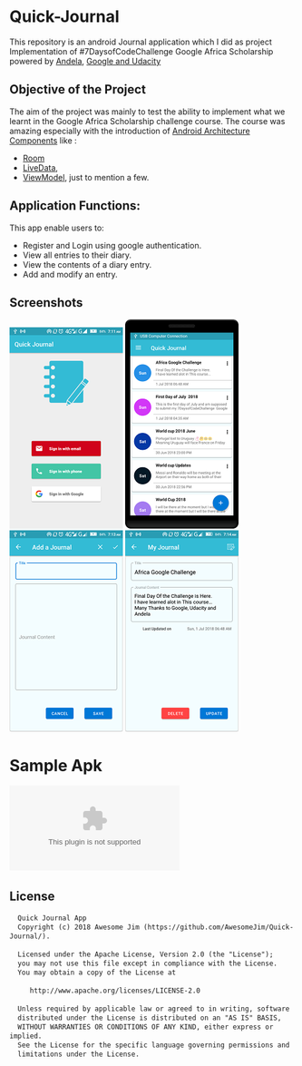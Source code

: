 # Quick-Journal
This repository is an android Journal application  which I did as project Implementation of #7DaysofCodeChallenge Google Africa Scholarship powered by [Andela](https://andela.com/alcwithgoogle/), [Google and Udacity](https://www.udacity.com/google-africa-scholarships)

Objective of the Project 
---------------
The aim of the project was mainly to test the ability to implement what we learnt in the Google Africa Scholarship challenge course. The course was amazing especially with the introduction of [Android Architecture Components](https://developer.android.com/topic/libraries/architecture/) like :
- [Room](https://developer.android.com/topic/libraries/architecture/room)
- [LiveData](https://developer.android.com/topic/libraries/architecture/livedata), 
- [ViewModel](https://developer.android.com/topic/libraries/architecture/viewmodel), just to mention a few. 

Application Functions:
--------------
This app enable users to:
- Register and Login using google authentication.
- View all entries to their diary.
- View the contents of a diary entry.
- Add and modify an entry.



Screenshots
------------
![Login page](Screenshots/aloginpage.png "Login page" )   ![Home page](Screenshots/homepage.png "Home page" )   ![Edit Journal](Screenshots/editjournal.png "Edit page" )   ![Login page](Screenshots/ajournal.png "a journal" )


# Sample Apk
![Quick Note Apk](Apk/app-debug.apk "Quick Note Apk")

License
--------

      Quick Journal App
      Copyright (c) 2018 Awesome Jim (https://github.com/AwesomeJim/Quick-Journal/).

      Licensed under the Apache License, Version 2.0 (the "License");
      you may not use this file except in compliance with the License.
      You may obtain a copy of the License at

         http://www.apache.org/licenses/LICENSE-2.0

      Unless required by applicable law or agreed to in writing, software
      distributed under the License is distributed on an "AS IS" BASIS,
      WITHOUT WARRANTIES OR CONDITIONS OF ANY KIND, either express or implied.
      See the License for the specific language governing permissions and
      limitations under the License.
